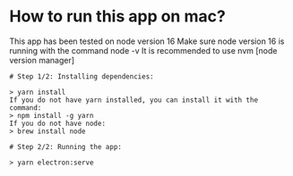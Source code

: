 # How to run this app on mac?

This app has been tested on node version 16
Make sure node version 16 is running with the command
node -v
It is recommended to use nvm [node version manager]

```
# Step 1/2: Installing dependencies:

> yarn install
If you do not have yarn installed, you can install it with the command:
> npm install -g yarn
If you do not have node:
> brew install node

# Step 2/2: Running the app:

> yarn electron:serve
```
